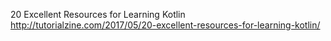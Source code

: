 20 Excellent Resources for Learning Kotlin
http://tutorialzine.com/2017/05/20-excellent-resources-for-learning-kotlin/
